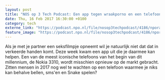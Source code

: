 ```yaml
---
layout: post
title: "NOS op 3 Tech Podcast: Een app tegen wraakporno en een telefoon die niks kan"
date: Thu, 16 Feb 2017 16:30:00 +0100
category: tech
externe_link: "https://podcast.npo.nl/file/nosop3techpodcast/4186/nporadio1_nosop3techpodcast_20170216_nos-op-3-tech-podcast-een-app-tegen-wraakporno-en-een-telefoon-die-niks-kan.mp3"
feature_image: "https://podcast.npo.nl/file/nosop3techpodcast/4186/nporadio1_nosop3techpodcast_20170216_nos-op-3-tech-podcast-een-app-tegen-wraakporno-en-een-telefoon-die-niks-kan.mp3"
---
```


Als je met je partner een seksfilmpje opneemt wil je natuurlijk niet dat dat in verkeerde handen komt. Deze week kwam een app uit die je daarmee kan helpen.
Een van de meest iconische telefoons van het begin van dit millennium, de Nokia 3310, wordt misschien opnieuw op de markt gebracht. Zitten mensen in 2017 nog wel te wachten op een telefoon waarmee je niks kan behalve bellen, sms'en en Snake spelen?<img src="http://feeds.feedburner.com/~r/nosop3-tech-podcast/~4/rEqmWomHrxw" height="1" width="1" alt=""/>
